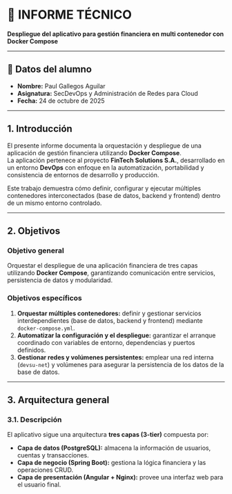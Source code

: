 # 📘 INFORME TÉCNICO  
**Despliegue del aplicativo para gestión financiera en multi contenedor con Docker Compose**

---

## 🧾 Datos del alumno
- **Nombre:** Paul Gallegos Aguilar  
- **Asignatura:** SecDevOps y Administración de Redes para Cloud  
- **Fecha:** 24 de octubre de 2025  

---

## 1. Introducción

El presente informe documenta la orquestación y despliegue de una aplicación de gestión financiera utilizando **Docker Compose**.  
La aplicación pertenece al proyecto **FinTech Solutions S.A.**, desarrollado en un entorno **DevOps** con enfoque en la automatización, portabilidad y consistencia de entornos de desarrollo y producción.  

Este trabajo demuestra cómo definir, configurar y ejecutar múltiples contenedores interconectados (base de datos, backend y frontend) dentro de un mismo entorno controlado.

---

## 2. Objetivos

### Objetivo general
Orquestar el despliegue de una aplicación financiera de tres capas utilizando **Docker Compose**, garantizando comunicación entre servicios, persistencia de datos y modularidad.

### Objetivos específicos
1. **Orquestar múltiples contenedores:** definir y gestionar servicios interdependientes (base de datos, backend y frontend) mediante `docker-compose.yml`.  
2. **Automatizar la configuración y el despliegue:** garantizar el arranque coordinado con variables de entorno, dependencias y puertos definidos.  
3. **Gestionar redes y volúmenes persistentes:** emplear una red interna (`devsu-net`) y volúmenes para asegurar la persistencia de los datos de la base de datos.  

---

## 3. Arquitectura general

### 3.1. Descripción
El aplicativo sigue una arquitectura **tres capas (3-tier)** compuesta por:
- **Capa de datos (PostgreSQL):** almacena la información de usuarios, cuentas y transacciones.
- **Capa de negocio (Spring Boot):** gestiona la lógica financiera y las operaciones CRUD.
- **Capa de presentación (Angular + Nginx):** provee una interfaz web para el usuario final.